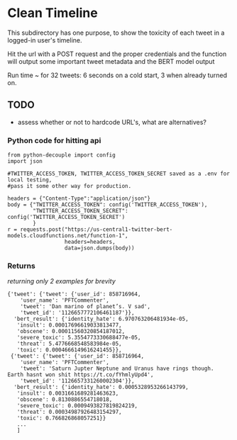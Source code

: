 # Clean Timeline
This subdirectory has one purpose, to show the toxicity of each tweet in a logged-in user's timeline.

Hit the url with a POST request and the proper credentials and the function will output some important tweet metadata and the BERT model output

Run time ~ for 32 tweets: 6 seconds on a cold start, 3 when already turned on.
## TODO
* assess whether or not to hardcode URL's, what are alternatives?


### Python code for hitting api
```import requests
from python-decouple import config
import json

#TWITTER_ACCESS_TOKEN, TWITTER_ACCESS_TOKEN_SECRET saved as a .env for local testing,
#pass it some other way for production.

headers = {"Content-Type":"application/json"}
body = {"TWITTER_ACCESS_TOKEN": config('TWITTER_ACCESS_TOKEN'),
        "TWITTER_ACCESS_TOKEN_SECRET": config('TWITTER_ACCESS_TOKEN_SECRET')
        }
r = requests.post("https://us-central1-twitter-bert-models.cloudfunctions.net/function-1",
                  headers=headers,
                  data=json.dumps(body))
```
### Returns
*returning only 2 examples for brevity*
``` 
{'tweet': {'tweet': {'user_id': 858716964,
    'user_name': 'PFTCommenter',
    'tweet': 'Dan marino of planet’s. V sad',
    'tweet_id': '1126657772106461187'}},
  'bert_result': {'identity_hate': 6.970763206481934e-05,
   'insult': 0.00017696619033813477,
   'obscene': 0.00011560320854187012,
   'severe_toxic': 5.3554773330688477e-05,
   'threat': 5.4776668548583984e-05,
   'toxic': 0.0004666149616241455}},
 {'tweet': {'tweet': {'user_id': 858716964,
    'user_name': 'PFTCommenter',
    'tweet': 'Saturn Jupter Neptune and Uranus have rings though. Earth hasnt won shit https://t.co/fYhmlyUpd4',
    'tweet_id': '1126657331260002304'}},
  'bert_result': {'identity_hate': 0.0005328953266143799,
   'insult': 0.0031661689281463623,
   'obscene': 0.8130886554718018,
   'severe_toxic': 0.0009493827819824219,
   'threat': 0.00034987926483154297,
   'toxic': 0.766826868057251}}
   ...
   ]
```
